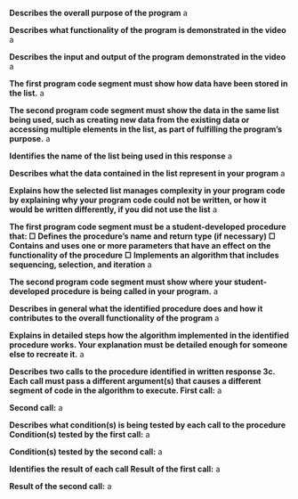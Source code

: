 **Describes the overall purpose of the program**
a

**Describes what functionality of the program is demonstrated in
the video**
a

**Describes the input and output of the program demonstrated in
the video**
a

**The first program code segment must show how data have been
stored in the list.**
a

**The second program code segment must show the data in the
same list being used, such as creating new data from the existing
data or accessing multiple elements in the list, as part of fulfilling
the program’s purpose.**
a

**Identifies the name of the list being used in this response**
a

**Describes what the data contained in the list represent in your
program**
a

**Explains how the selected list manages complexity in your program
code by explaining why your program code could not be written, or
how it would be written differently, if you did not use the list**
a

**The first program code segment must be a student-developed
procedure that:
□ Defines the procedure’s name and return type (if necessary)
□ Contains and uses one or more parameters that have an effect
on the functionality of the procedure
□ Implements an algorithm that includes sequencing, selection,
and iteration**
a

**The second program code segment must show where your
student-developed procedure is being called in your program.**
a

**Describes in general what the identified procedure does and how it
contributes to the overall functionality of the program**
a

**Explains in detailed steps how the algorithm implemented in the
identified procedure works. Your explanation must be detailed
enough for someone else to recreate it.**
a

**Describes two calls to the procedure identified in written response
3c. Each call must pass a different argument(s) that causes a
different segment of code in the algorithm to execute.
First call:**
a

**Second call:**
a

**Describes what condition(s) is being tested by each call to the
procedure
Condition(s) tested by the first call:**
a

**Condition(s) tested by the second call:**
a

**Identifies the result of each call
Result of the first call:**
a

**Result of the second call:**
a

